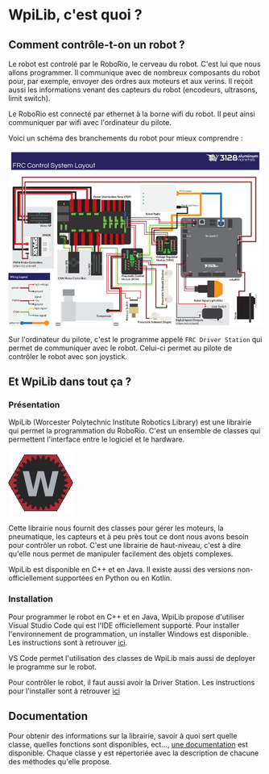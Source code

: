 # WpiLib, c'est quoi ?

## Comment contrôle-t-on un robot ?

Le robot est controlé par le RoboRio, le cerveau du robot. C'est lui que nous allons programmer. Il communique avec de nombreux composants du robot pour, par exemple, envoyer des ordres aux moteurs et aux verins. Il reçoit aussi les informations venant des capteurs du robot (encodeurs, ultrasons, limit switch). 

Le RoboRio est connecté par ethernet à la borne wifi du robot. Il peut ainsi communiquer par wifi avec l'ordinateur du pilote.

Voici un schéma des branchements du robot pour mieux comprendre :

![RoboRio](Schema.jpg)

Sur l'ordinateur du pilote, c'est le programme appelé `FRC Driver Station` qui permet de communiquer avec le robot. Celui-ci permet au pilote de contrôler le robot avec son joystick.


## Et WpiLib dans tout ça ?

### Présentation

WpiLib (Worcester Polytechnic Institute Robotics Library) est une librairie qui permet la programmation du RoboRio. C'est un ensemble de classes qui permettent l'interface entre le logiciel et le hardware.

![WpiLib](Wpilib.jpg)

Cette librairie nous fournit des classes pour gérer les moteurs, la pneumatique, les capteurs et à peu près tout ce dont nous avons besoin pour contrôler un robot. C'est une librairie de haut-niveau, c'est à dire qu'elle nous permet de manipuler facilement des objets complexes.

WpiLib est disponible en C++ et en Java. Il existe aussi des versions non-officiellement supportées en Python ou en Kotlin.


### Installation

Pour programmer le robot en C++ et en Java, WpiLib propose d'utiliser Visual Studio Code qui est l'IDE officiellement supporté.
Pour installer l'environnement de programmation, un installer Windows est disponible. Les instructions sont à retrouver [ici](https://wpilib.screenstepslive.com/s/currentCS/m/cpp/l/1027500-installing-c-and-java-development-tools-for-frc).

VS Code permet l'utilisation des classes de WpiLib mais aussi de deployer le programme sur le robot.

Pour contrôler le robot, il faut aussi avoir la Driver Station. Les instructions pour l'installer sont à retrouver [ici](https://wpilib.screenstepslive.com/s/currentCS/m/getting_started/l/1004055-installing-the-frc-update-suite-all-languages)


## Documentation

Pour obtenir des informations sur la librairie, savoir à quoi sert quelle classe, quelles fonctions sont disponibles, ect..., [une documentation](http://first.wpi.edu/FRC/roborio/release/docs/cpp/) est disponible. Chaque classe y est répertoriée avec la description de chacune des méthodes qu'elle propose.